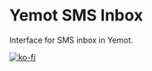 # Yemot SMS Inbox

Interface for SMS inbox in Yemot.

[![ko-fi](https://ko-fi.com/img/githubbutton_sm.svg)](https://ko-fi.com/K3K212J8Q7)
